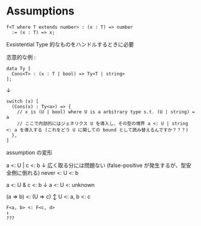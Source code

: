 # Assumptions

```
f<T where T extends number> : (x : T) => number
  := (x : T) => x;
```

Exsistential Type 的なものをハンドルするときに必要

恣意的な例 :

```
data Ty [
  Cons<T> : (x : T | bool) => Ty<T | string>
];
```

↓

```
switch (x) [
  (Cons(x) : Ty<a>) => {
    // x is (U | bool) where U is a arbitrary type s.t. (U | string) = a
    // ここで内部的にはジェネリクス U を導入し、その型の境界 a <: U | string <: a を導入する (これをどう U に関しての bound として読み替えるんですか？？？)
  },
]
```

assumption の変形

a <: U | c <: b
↓ 広く取る分には問題ない (false-positive が発生するが、型安全側に倒れる)
never <: U <: b

a <: U & c <: b
↓
a <: U <: unknown

(a => b) <: (U => c)
↕
U <: a, b <: c

```
F<a, b> <: F<c, d>
↕
???
```

